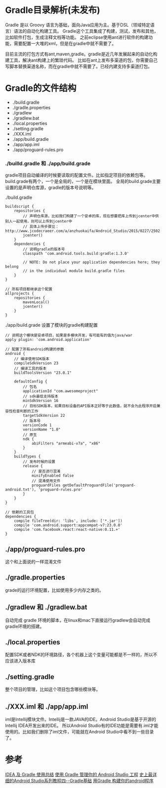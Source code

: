 # Gradle目录解析(未发布)

Gradle 是以 Groovy 语言为基础，面向Java应用为主。基于DSL（领域特定语言）语法的自动化构建工具。
Gradle这个工具集成了构建，测试，发布和其他，比如软件打包，生成注释文档等功能。
之前eclipse使用ant进行软件的构建功能，需要配置一大堆的xml，但是在gradle中就不需要了。

目前主流的打包方式有ant,maven,gradle。gradle是近几年发展起来的自动化构建工具，解决ant构建上的繁琐代码。
比如在ant上发布多渠道的包，你需要自己写脚本替换渠道名称，而在gradle中就不需要了。已经内建支持多渠道打包。

# Gradle的文件结构

* ./build.gradle
* ./gradle.properties
* ./gradlew
* ./gradlew.bat
* ./local.properties
* ./setting.gradle
* ./XXX.iml
* ./app/build.gradle
* ./app/app.iml
* ./app/proguard-rules.pro

### ./builld.gradle 和 ./app/build.grade

gradle项目自动编译的时候要读取的配置文件。比如指定项目的依赖包等。
build.grade有两个，一个是全局的，一个是在模块里面。
全局的build.grade主要设置的是声明仓库源，gradle的版本号说明等。

./build.gradle

```
buildscript {
    repositories {
        // 声明仓库源，比如我们构建了一个安卓的库，现在想要把库上传到jcenter中供别人一起使用，则可以上传到jcenter中
        // 具体上传步骤见：http://www.jcodecraeer.com/a/anzhuokaifa/Android_Studio/2015/0227/2502.html
        jcenter()
    }
    dependencies {
        // 说明gradle的版本号
        classpath 'com.android.tools.build:gradle:1.3.0'

        // NOTE: Do not place your application dependencies here; they belong
        // in the individual module build.gradle files
    }
}

// 所有项目都继承这个配置
allprojects {
    repositories {
        mavenLocal()
        jcenter()
    }
}

```

./app/build.grade 设置了模块的gradle构建配置

```
// 说明这个模块是安卓项目，如果是多模块开发，有可能有的值为java/war
apply plugin: 'com.android.application'

// 配置了所有android构建的参数
android {
    // 编译使用SDK版本
    compileSdkVersion 23
    // 编译工具的版本
    buildToolsVersion "23.0.1"

    defaultConfig {
        // 包名
        applicationId "com.awesomeproject"
        // sdk最低支持版本
        minSdkVersion 16
        // 目标SDK版本，如果目标设备的API版本正好等于此数值，就不会为此程序开启兼容性检查判断的工作
        targetSdkVersion 22
        // 版本号
        versionCode 1
        versionName "1.0"
        // 原生
        ndk {
            abiFilters "armeabi-v7a", "x86"
        }
    }
    buildTypes {
        // 发布时候的设置
        release {
            // 是否进行混淆
            minifyEnabled false
            // 混淆使用文件
            proguardFiles getDefaultProguardFile('proguard-android.txt'), 'proguard-rules.pro'
        }
    }
}

// 依赖的工具包
dependencies {
    compile fileTree(dir: 'libs', include: ['*.jar'])
    compile 'com.android.support:appcompat-v7:23.0.0'
    compile 'com.facebook.react:react-native:0.11.+'
}

```

## ./app/proguard-rules.pro

这个和上面说的一样混淆文件

## ./gradle.properties

grade的运行环境配置，比如使用多少内存之类的。

## ./gradlew 和 ./gradlew.bat

自动完成 gradle 环境的脚本，在linux和mac下直接运行gradlew会自动完成gradle环境的搭建。

## ./local.properties

配置SDK或者NDK的环境路径，各个机器上这个变量可能都是不一样的，所以不应该进入版本库

## ./setting.gradle

整个项目的管理，比如这个项目包含哪些模块等。

## ./XXX.iml 和 ./app/app.iml

iml是Intellij模块文件。Intellij是一款JAVA的IDE。Android Studio是基于开源的Intellij IDEA开发出来的IDE。
所以Android Studio有的IDE功能是需要有.iml才能使用的。比如我们删除了iml文件，可能就在Android Studio中看不到一些目录了。

# 参考

[IDEA 及 Gradle 使用总结](http://www.jiechic.com/archives/the-idea-and-gradle-use-summary)
[使用 Gradle 管理你的 Android Studio 工程](http://www.open-open.com/lib/view/open1437144995334.html)
[史上最详细的Android Studio系列教程四--Gradle基础](http://segmentfault.com/a/1190000002439306)
[用Gradle 构建你的android程序](http://www.cnblogs.com/youxilua/archive/2013/05/20/3087935.html)
